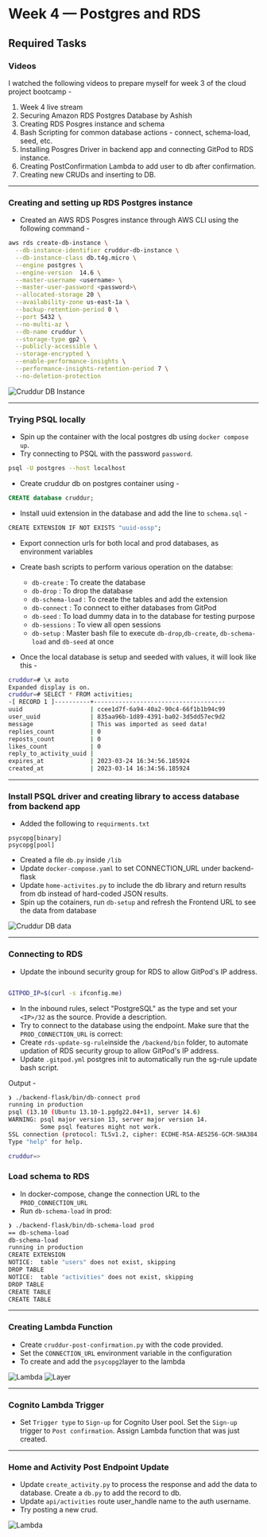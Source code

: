 # Week 4 — Postgres and RDS

## Required Tasks

### Videos

I watched the following videos to prepare myself for week 3 of the cloud project bootcamp -

1. Week 4 live stream
2. Securing Amazon RDS Postgres Database by Ashish
3. Creating RDS Posgres instance and schema
4. Bash Scripting for common database actions -  connect, schema-load, seed, etc.
5. Installing Posgres Driver in backend app and connecting GitPod to RDS instance.
6. Creating PostConfirmation Lambda to add user to db after confirmation.
7. Creating new CRUDs and inserting to DB.

---

### Creating and setting up RDS Postgres instance

- Created an AWS RDS Posgres instance through AWS CLI using the following command - 


```bash
aws rds create-db-instance \
  --db-instance-identifier cruddur-db-instance \
  --db-instance-class db.t4g.micro \
  --engine postgres \
  --engine-version  14.6 \
  --master-username <username> \
  --master-user-password <password>\
  --allocated-storage 20 \
  --availability-zone us-east-1a \
  --backup-retention-period 0 \
  --port 5432 \
  --no-multi-az \
  --db-name cruddur \
  --storage-type gp2 \
  --publicly-accessible \
  --storage-encrypted \
  --enable-performance-insights \
  --performance-insights-retention-period 7 \
  --no-deletion-protection
```
  
![Cruddur DB Instance](assets/week4/db_instance.png)

---

### Trying PSQL locally

- Spin up the container with the local postgres db using `docker compose up`.
- Try connecting to PSQL with the password `password`.

```bash
psql -U postgres --host localhost
```

- Create cruddur db on postgres container using - 

```sql
CREATE database cruddur;
```

- Install uuid extension in the database and add the line to `schema.sql` - 

```bash
CREATE EXTENSION IF NOT EXISTS "uuid-ossp";
```

- Export connection urls for both local and prod databases, as environment variables
- Create bash scripts to perform various operation on the databse:
  - `db-create` : To create the database
  - `db-drop` : To drop the database
  - `db-schema-load` : To create the tables and add the extension
  - `db-connect` : To connect to either databases from GitPod
  - `db-seed` : To load dummy data in to the database for testing purpose
  - `db-sessions` : To view all open sessions 
  - `db-setup` : Master bash file to execute `db-drop`,`db-create`, `db-schema-load` and `db-seed` at once

- Once the local database is setup and seeded with values, it will look like this - 

```bash
cruddur=# \x auto
Expanded display is on.
cruddur=# SELECT * FROM activities;
-[ RECORD 1 ]----------+-------------------------------------
uuid                   | ccee1d7f-6a94-40a2-90c4-66f1b1b94c99
user_uuid              | 835aa96b-1d89-4391-ba02-3d5dd57ec9d2
message                | This was imported as seed data!
replies_count          | 0
reposts_count          | 0
likes_count            | 0
reply_to_activity_uuid | 
expires_at             | 2023-03-24 16:34:56.185924
created_at             | 2023-03-14 16:34:56.185924
```

---

### Install PSQL driver and creating library to access database from backend app

- Added the following to `requirments.txt`

```
psycopg[binary]
psycopg[pool]
```

- Created a file `db.py` inside `/lib`
- Update `docker-compose.yaml` to set CONNECTION_URL under backend-flask
- Update `home-activites.py` to include the db library and return results from db instead of hard-coded JSON results.
- Spin up the cotainers, run `db-setup` and refresh the Frontend URL to see the data from database

![Cruddur DB data](assets/week4/db_data_home_activities.png)

--- 

### Connecting to RDS

- Update the inbound security group for RDS to allow GitPod's IP address. 

```bash

GITPOD_IP=$(curl -s ifconfig.me)
```
- In the inbound rules, select "PostgreSQL" as the type and set your `<IP>/32` as the source. Provide a description.
- Try to connect to the database using the endpoint. Make sure that the `PROD_CONNECTION_URL` is correct:
- Create `rds-update-sg-rule`inside the `/backend/bin` folder, to automate updation of RDS security group to allow GitPod's IP address.
- Update `.gitpod.yml` postgres init to automatically run the sg-rule update bash script.

Output - 

```bash
❯ ./backend-flask/bin/db-connect prod
running in production
psql (13.10 (Ubuntu 13.10-1.pgdg22.04+1), server 14.6)
WARNING: psql major version 13, server major version 14.
         Some psql features might not work.
SSL connection (protocol: TLSv1.2, cipher: ECDHE-RSA-AES256-GCM-SHA384, bits: 256, compression: off)
Type "help" for help.

cruddur=>
```

### Load schema to RDS

- In docker-compose, change the connection URL to the `PROD_CONNECTION_URL`
- Run `db-schema-load` in prod:

```bash
❯ ./backend-flask/bin/db-schema-load prod
== db-schema-load
db-schema-load
running in production
CREATE EXTENSION
NOTICE:  table "users" does not exist, skipping
DROP TABLE
NOTICE:  table "activities" does not exist, skipping
DROP TABLE
CREATE TABLE
CREATE TABLE
```
---

### Creating Lambda Function

- Create `cruddur-post-confirmation.py` with the code provided.
- Set the `CONNECTION_URL` environment variable in the configuration
- To create and add the `psycopg2`layer to the lambda

![Lambda](assets/week4/lambda.png)
![Layer](assets/week4/layer.png)

---

### Cognito Lambda Trigger

- Set `Trigger type` to `Sign-up` for Cognito User pool. Set the `Sign-up` trigger to `Post confirmation`. Assign Lambda function that was just created.

---

### Home and Activity Post Endpoint Update

- Update `create_activity.py` to process the response and add the data to database. Create a `db.py` to add the record to db.
- Update `api/activities` route user_handle name to the auth username.
- Try posting a new crud.

![Lambda](assets/week4/crud_after_db.png)
